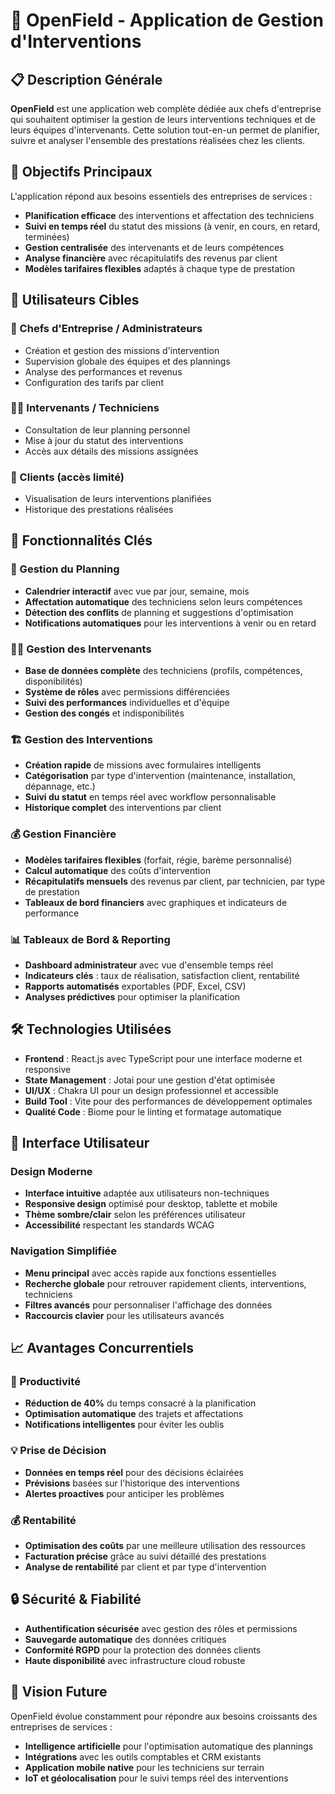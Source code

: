 # 🏢 OpenField - Application de Gestion d'Interventions

## 📋 Description Générale

**OpenField** est une application web complète dédiée aux chefs d'entreprise qui souhaitent optimiser la gestion de leurs interventions techniques et de leurs équipes d'intervenants. Cette solution tout-en-un permet de planifier, suivre et analyser l'ensemble des prestations réalisées chez les clients.

## 🎯 Objectifs Principaux

L'application répond aux besoins essentiels des entreprises de services :

- **Planification efficace** des interventions et affectation des techniciens
- **Suivi en temps réel** du statut des missions (à venir, en cours, en retard, terminées)
- **Gestion centralisée** des intervenants et de leurs compétences
- **Analyse financière** avec récapitulatifs des revenus par client
- **Modèles tarifaires flexibles** adaptés à chaque type de prestation

## 👥 Utilisateurs Cibles

### 🔧 Chefs d'Entreprise / Administrateurs

- Création et gestion des missions d'intervention
- Supervision globale des équipes et des plannings
- Analyse des performances et revenus
- Configuration des tarifs par client

### 👨‍🔧 Intervenants / Techniciens

- Consultation de leur planning personnel
- Mise à jour du statut des interventions
- Accès aux détails des missions assignées

### 👤 Clients (accès limité)

- Visualisation de leurs interventions planifiées
- Historique des prestations réalisées

## 🚀 Fonctionnalités Clés

### 📅 Gestion du Planning

- **Calendrier interactif** avec vue par jour, semaine, mois
- **Affectation automatique** des techniciens selon leurs compétences
- **Détection des conflits** de planning et suggestions d'optimisation
- **Notifications automatiques** pour les interventions à venir ou en retard

### 👨‍💼 Gestion des Intervenants

- **Base de données complète** des techniciens (profils, compétences, disponibilités)
- **Système de rôles** avec permissions différenciées
- **Suivi des performances** individuelles et d'équipe
- **Gestion des congés** et indisponibilités

### 🏗️ Gestion des Interventions

- **Création rapide** de missions avec formulaires intelligents
- **Catégorisation** par type d'intervention (maintenance, installation, dépannage, etc.)
- **Suivi du statut** en temps réel avec workflow personnalisable
- **Historique complet** des interventions par client

### 💰 Gestion Financière

- **Modèles tarifaires flexibles** (forfait, régie, barème personnalisé)
- **Calcul automatique** des coûts d'intervention
- **Récapitulatifs mensuels** des revenus par client, par technicien, par type de prestation
- **Tableaux de bord financiers** avec graphiques et indicateurs de performance

### 📊 Tableaux de Bord & Reporting

- **Dashboard administrateur** avec vue d'ensemble temps réel
- **Indicateurs clés** : taux de réalisation, satisfaction client, rentabilité
- **Rapports automatisés** exportables (PDF, Excel, CSV)
- **Analyses prédictives** pour optimiser la planification

## 🛠️ Technologies Utilisées

- **Frontend** : React.js avec TypeScript pour une interface moderne et responsive
- **State Management** : Jotai pour une gestion d'état optimisée
- **UI/UX** : Chakra UI pour un design professionnel et accessible
- **Build Tool** : Vite pour des performances de développement optimales
- **Qualité Code** : Biome pour le linting et formatage automatique

## 🎨 Interface Utilisateur

### Design Moderne

- **Interface intuitive** adaptée aux utilisateurs non-techniques
- **Responsive design** optimisé pour desktop, tablette et mobile
- **Thème sombre/clair** selon les préférences utilisateur
- **Accessibilité** respectant les standards WCAG

### Navigation Simplifiée

- **Menu principal** avec accès rapide aux fonctions essentielles
- **Recherche globale** pour retrouver rapidement clients, interventions, techniciens
- **Filtres avancés** pour personnaliser l'affichage des données
- **Raccourcis clavier** pour les utilisateurs avancés

## 📈 Avantages Concurrentiels

### 🎯 Productivité

- **Réduction de 40%** du temps consacré à la planification
- **Optimisation automatique** des trajets et affectations
- **Notifications intelligentes** pour éviter les oublis

### 💡 Prise de Décision

- **Données en temps réel** pour des décisions éclairées
- **Prévisions** basées sur l'historique des interventions
- **Alertes proactives** pour anticiper les problèmes

### 💰 Rentabilité

- **Optimisation des coûts** par une meilleure utilisation des ressources
- **Facturation précise** grâce au suivi détaillé des prestations
- **Analyse de rentabilité** par client et par type d'intervention

## 🔒 Sécurité & Fiabilité

- **Authentification sécurisée** avec gestion des rôles et permissions
- **Sauvegarde automatique** des données critiques
- **Conformité RGPD** pour la protection des données clients
- **Haute disponibilité** avec infrastructure cloud robuste

## 🌟 Vision Future

OpenField évolue constamment pour répondre aux besoins croissants des entreprises de services :

- **Intelligence artificielle** pour l'optimisation automatique des plannings
- **Intégrations** avec les outils comptables et CRM existants
- **Application mobile native** pour les techniciens sur terrain
- **IoT et géolocalisation** pour le suivi temps réel des interventions
